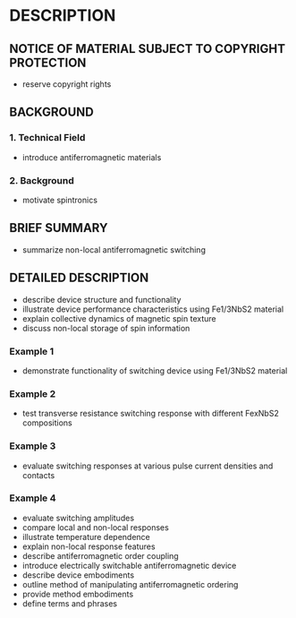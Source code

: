 # DESCRIPTION

## NOTICE OF MATERIAL SUBJECT TO COPYRIGHT PROTECTION

- reserve copyright rights

## BACKGROUND

### 1. Technical Field

- introduce antiferromagnetic materials

### 2. Background

- motivate spintronics

## BRIEF SUMMARY

- summarize non-local antiferromagnetic switching

## DETAILED DESCRIPTION

- describe device structure and functionality
- illustrate device performance characteristics using Fe1/3NbS2 material
- explain collective dynamics of magnetic spin texture
- discuss non-local storage of spin information

### Example 1

- demonstrate functionality of switching device using Fe1/3NbS2 material

### Example 2

- test transverse resistance switching response with different FexNbS2 compositions

### Example 3

- evaluate switching responses at various pulse current densities and contacts

### Example 4

- evaluate switching amplitudes
- compare local and non-local responses
- illustrate temperature dependence
- explain non-local response features
- describe antiferromagnetic order coupling
- introduce electrically switchable antiferromagnetic device
- describe device embodiments
- outline method of manipulating antiferromagnetic ordering
- provide method embodiments
- define terms and phrases

